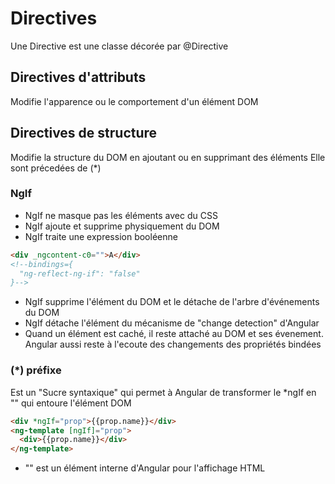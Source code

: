 # Directives 
Une Directive est une classe décorée par @Directive

## Directives d'attributs
Modifie l'apparence ou le comportement d'un élément DOM

## Directives de structure
Modifie la structure du DOM en ajoutant ou en supprimant des éléments
Elle sont précedées de (*)

### NgIf
* NgIf ne masque pas les éléments avec du CSS
* NgIf ajoute et supprime physiquement du DOM
* NgIf traite une expression booléenne
```html
<div _ngcontent-c0="">A</div>
<!--bindings={
  "ng-reflect-ng-if": "false"
}-->
```
* NgIf supprime l'élément du DOM et le détache de l'arbre d'événements du DOM
* NgIf détache l'élément du mécanisme de "change detection" d'Angular
* Quand un élément est caché, il reste attaché au DOM et ses évenement. Angular aussi reste à l'ecoute des changements des propriétés bindées

### (*) préfixe
Est un "Sucre syntaxique" qui permet à Angular de transformer le *ngIf en "<ng-template>" qui entoure l'élément DOM  
```html
<div *ngIf="prop">{{prop.name}}</div>
<ng-template [ngIf]="prop">
  <div>{{prop.name}}</div>
</ng-template>
```
* "<ng-template>" est un élément interne d'Angular pour l'affichage HTML
